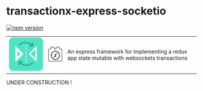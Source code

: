 # transactionx-express-socketio

[![npm version](https://badge.fury.io/js/transactions-express-socketio.svg)](https://badge.fury.io/js/transactions-express-socketio)

<table>
  <td>
    <img src="https://raw.githubusercontent.com/Ledoux/transactions-express-socketio/master/icon.png" alt="icon" title="made by @cecilesnips"/>
  </td>
  <td>
    <img src="https://raw.githubusercontent.com/Ledoux/transactions-express-socketio/master/transactions-express-socketio.png" alt="icon" title="made by @cecilesnips"/>
  </td>
  <td>
    An express framework for implementing a redux app state mutable with websockets transactions
  </td>
</table>

UNDER CONSTRUCTION ! 
